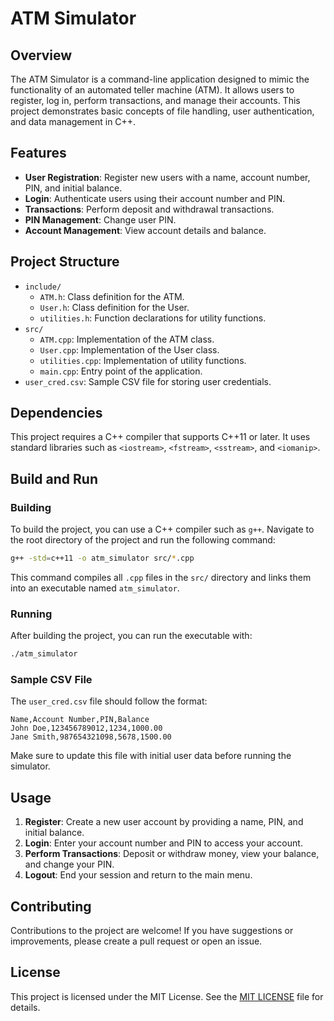 # ATM Simulator

## Overview

The ATM Simulator is a command-line application designed to mimic the functionality of an automated teller machine (ATM). It allows users to register, log in, perform transactions, and manage their accounts. This project demonstrates basic concepts of file handling, user authentication, and data management in C++.

## Features

- **User Registration**: Register new users with a name, account number, PIN, and initial balance.
- **Login**: Authenticate users using their account number and PIN.
- **Transactions**: Perform deposit and withdrawal transactions.
- **PIN Management**: Change user PIN.
- **Account Management**: View account details and balance.

## Project Structure

- `include/`
  - `ATM.h`: Class definition for the ATM.
  - `User.h`: Class definition for the User.
  - `utilities.h`: Function declarations for utility functions.
- `src/`
  - `ATM.cpp`: Implementation of the ATM class.
  - `User.cpp`: Implementation of the User class.
  - `utilities.cpp`: Implementation of utility functions.
  - `main.cpp`: Entry point of the application.
- `user_cred.csv`: Sample CSV file for storing user credentials.

## Dependencies

This project requires a C++ compiler that supports C++11 or later. It uses standard libraries such as `<iostream>`, `<fstream>`, `<sstream>`, and `<iomanip>`.

## Build and Run

### Building

To build the project, you can use a C++ compiler such as `g++`. Navigate to the root directory of the project and run the following command:

```sh
g++ -std=c++11 -o atm_simulator src/*.cpp
```

This command compiles all `.cpp` files in the `src/` directory and links them into an executable named `atm_simulator`.

### Running

After building the project, you can run the executable with:

```sh
./atm_simulator
```

### Sample CSV File

The `user_cred.csv` file should follow the format:

```
Name,Account Number,PIN,Balance
John Doe,123456789012,1234,1000.00
Jane Smith,987654321098,5678,1500.00
```

Make sure to update this file with initial user data before running the simulator.

## Usage

1. **Register**: Create a new user account by providing a name, PIN, and initial balance.
2. **Login**: Enter your account number and PIN to access your account.
3. **Perform Transactions**: Deposit or withdraw money, view your balance, and change your PIN.
4. **Logout**: End your session and return to the main menu.

## Contributing

Contributions to the project are welcome! If you have suggestions or improvements, please create a pull request or open an issue.

## License

This project is licensed under the MIT License. See the [MIT LICENSE](LICENSE) file for details.
